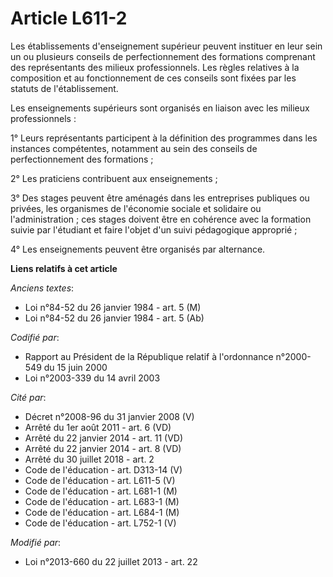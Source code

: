 # Article L611-2

Les établissements d'enseignement supérieur peuvent instituer en leur sein un ou plusieurs conseils de perfectionnement des
formations comprenant des représentants des milieux professionnels. Les règles relatives à la composition et au
fonctionnement de ces conseils sont fixées par les statuts de l'établissement. 

Les enseignements supérieurs sont organisés en liaison avec les milieux professionnels :

1° Leurs représentants participent à la définition des programmes dans les instances compétentes, notamment au sein des
conseils de perfectionnement des formations ;

2° Les praticiens contribuent aux enseignements ;

3° Des stages peuvent être aménagés dans les entreprises publiques ou privées, les organismes de l'économie sociale et
solidaire ou l'administration ; ces stages doivent être en cohérence avec la formation suivie par l'étudiant et faire l'objet
d'un suivi pédagogique approprié ;

4° Les enseignements peuvent être organisés par alternance.

**Liens relatifs à cet article**

_Anciens textes_:

  - Loi n°84-52 du 26 janvier 1984 - art. 5 (M)
  - Loi n°84-52 du 26 janvier 1984 - art. 5 (Ab)

_Codifié par_:

  - Rapport au Président de la République relatif à l'ordonnance n°2000-549 du 15 juin 2000
  - Loi n°2003-339 du 14 avril 2003

_Cité par_:

  - Décret n°2008-96 du 31 janvier 2008 (V)
  - Arrêté du 1er août 2011 - art. 6 (VD)
  - Arrêté du 22 janvier 2014 - art. 11 (VD)
  - Arrêté du 22 janvier 2014 - art. 8 (VD)
  - Arrêté du 30 juillet 2018 - art. 2
  - Code de l'éducation - art. D313-14 (V)
  - Code de l'éducation - art. L611-5 (V)
  - Code de l'éducation - art. L681-1 (M)
  - Code de l'éducation - art. L683-1 (M)
  - Code de l'éducation - art. L684-1 (M)
  - Code de l'éducation - art. L752-1 (V)

_Modifié par_:

  - Loi n°2013-660 du 22 juillet 2013 - art. 22
